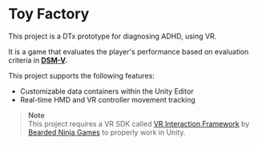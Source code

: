 # Toy Factory

This project is a DTx prototype for diagnosing ADHD, using VR.

It is a game that evaluates the player's performance based on evaluation criteria in **[DSM-V](https://dsm.psychiatryonline.org/doi/book/10.1176/appi.books.9780890425596).**

This project supports the following features:
- Customizable data containers within the Unity Editor
- Real-time HMD and VR controller movement tracking

> **Note**<br>
> This project requires a VR SDK called [VR Interaction Framework](https://assetstore.unity.com/packages/templates/systems/vr-interaction-framework-161066) by [Bearded Ninja Games](http://beardedninjagames.com/) to properly work in Unity.
